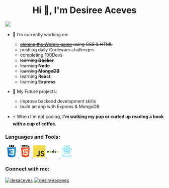 <h1 align="center">Hi 👋, I'm Desiree Aceves</h1>
<img src="https://github.com/Desace1938/desace1938/assets/97551971/cf2c0de1-69df-444a-9533-9e3988ac9611">

- 🔭 I’m currently working on:
  -  <s>[cloning the Wordle game](https://game-wordleclone.netlify.app) using CSS & HTML</s>
  -  pushing daily Codewars challenges
  -  completing 100Devs 
  -  <s>learning **Docker**</s>
  -  <s>learning **Node**</s>
  -  <s>learning **MongoDB**</s>
  -  learning **React**
  -  learning **Express**
  
- 🌱 My Future projects:
  -  improve backend development skills 
  -  build an app with Express & MongoDB

- ⚡ When I'm not coding, **I'm walking my pup or curled up reading a book with a cup of coffee.**

<h3 align="left">Languages and Tools:</h3>
<p align="left"> <a href="https://www.w3schools.com/css/" target="_blank" rel="noreferrer"> <img src="https://raw.githubusercontent.com/devicons/devicon/master/icons/css3/css3-original-wordmark.svg" alt="css3" width="40" height="40"/> </a> <a href="https://www.w3.org/html/" target="_blank" rel="noreferrer"> <img src="https://raw.githubusercontent.com/devicons/devicon/master/icons/html5/html5-original-wordmark.svg" alt="html5" width="40" height="40"/> </a> <a href="https://developer.mozilla.org/en-US/docs/Web/JavaScript" target="_blank" rel="noreferrer"> <img src="https://raw.githubusercontent.com/devicons/devicon/master/icons/javascript/javascript-original.svg" alt="javascript" width="40" height="40"/> </a> <a href="https://nodejs.org" target="_blank" rel="noreferrer"> <img src="https://raw.githubusercontent.com/devicons/devicon/master/icons/nodejs/nodejs-original-wordmark.svg" alt="nodejs" width="40" height="40"/> </a> <a href="https://reactjs.org/" target="_blank" rel="noreferrer"> <img src="https://raw.githubusercontent.com/devicons/devicon/master/icons/react/react-original-wordmark.svg" alt="react" width="40" height="40"/> </a> </p>


<h3 align="left">Connect with me:</h3>
<p align="left">
<a href="https://twitter.com/desaceves" target="blank"><img align="center" src="https://raw.githubusercontent.com/rahuldkjain/github-profile-readme-generator/master/src/images/icons/Social/twitter.svg" alt="desaceves" height="30" width="40" /></a>
<a href="https://linkedin.com/in/desireeaceves" target="blank"><img align="center" src="https://raw.githubusercontent.com/rahuldkjain/github-profile-readme-generator/master/src/images/icons/Social/linked-in-alt.svg" alt="desireeaceves" height="30" width="40" /></a>
</p>
